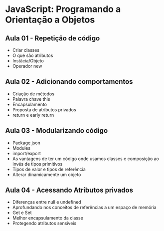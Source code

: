 # JavaScript: Programando a Orientação a Objetos

## Aula 01 - Repetição de código

- Criar classes
- O que são atributos
- Instâcia/Objeto
- Operador new

## Aula 02 - Adicionando comportamentos

- Criação de métodos
- Palavra chave this
- Encapsulamento
- Proposta de atributos privados
- return e early return

## Aula 03 - Modularizando código

- Package.json
- Modules
- import/export
- As vantagens de ter um código onde usamos classes e composição ao invés de tipos primitivos
- Tipos de valor e tipos de referência
- Alterar dinamicamente um objeto

## Aula 04 - Acessando Atributos privados

- Diferenças entre null e undefined
- Aprofundando nos conceitos de referências a um espaço de memória
- Get e Set
- Melhor encapsulamento da classe
- Protegendo atributos sensíveis
